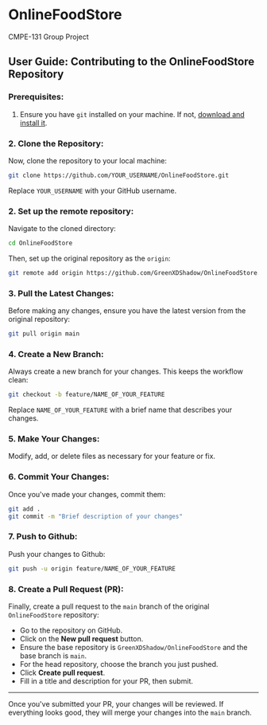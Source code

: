 # OnlineFoodStore
CMPE-131 Group Project

## User Guide: Contributing to the OnlineFoodStore Repository

### Prerequisites:
1. Ensure you have `git` installed on your machine. If not, [download and install it](https://git-scm.com/downloads).

### 2. **Clone the Repository**:
Now, clone the repository to your local machine:

```bash
git clone https://github.com/YOUR_USERNAME/OnlineFoodStore.git
```
Replace `YOUR_USERNAME` with your GitHub username.

### 2. **Set up the remote repository**:
Navigate to the cloned directory:

```bash
cd OnlineFoodStore
```

Then, set up the original repository as the `origin`:

```bash
git remote add origin https://github.com/GreenXDShadow/OnlineFoodStore.git
```

### 3. **Pull the Latest Changes**:
Before making any changes, ensure you have the latest version from the original repository:

```bash
git pull origin main
```

### 4. **Create a New Branch**:
Always create a new branch for your changes. This keeps the workflow clean:

```bash
git checkout -b feature/NAME_OF_YOUR_FEATURE
```
Replace `NAME_OF_YOUR_FEATURE` with a brief name that describes your changes.

### 5. **Make Your Changes**:
Modify, add, or delete files as necessary for your feature or fix.

### 6. **Commit Your Changes**:
Once you've made your changes, commit them:

```bash
git add .
git commit -m "Brief description of your changes"
```

### 7. **Push to Github**:
Push your changes to Github:

```bash
git push -u origin feature/NAME_OF_YOUR_FEATURE
```

### 8. **Create a Pull Request (PR)**:
Finally, create a pull request to the `main` branch of the original `OnlineFoodStore` repository:

- Go to the repository on GitHub.
- Click on the **New pull request** button.
- Ensure the base repository is `GreenXDShadow/OnlineFoodStore` and the base branch is `main`.
- For the head repository, choose the branch you just pushed.
- Click **Create pull request**.
- Fill in a title and description for your PR, then submit.

---

Once you've submitted your PR, your changes will be reviewed. If everything looks good, they will merge your changes into the `main` branch.
